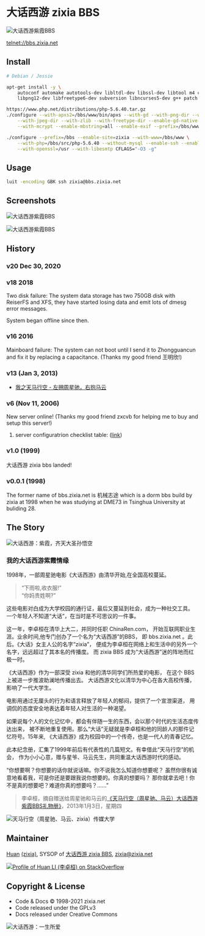 # 大话西游 zixia BBS

![大话西游紫霞BBS](docs/images/zixia-bbs-login.png)

<telnet://bbs.zixia.net>

## Install

```sh
# Debian / Jessie

apt-get install -y \
    autoconf automake autotools-dev libltdl-dev libssl-dev libtool m4 cmake shtool zlib1g-dev sendmail libesmtp6 openssl bison byacc libgmp3-dev flex libxml2-dev libjpeg62-turbo-dev \
    libpng12-dev libfreetype6-dev subversion libncurses5-dev g++ patch sendmail-bin libbsd-dev libgdbm-dev libexpat-dev uuid-dev gawk libsqlite3-dev libmcrypt-dev

https://www.php.net/distributions/php-5.6.40.tar.gz
./configure --with-apxs2=/bbs/www/bin/apxs --with-gd --with-png-dir --with-iconv \
    --with-jpeg-dir --with-zlib --with-freetype-dir --enable-gd-native-ttf \
    --with-mcrypt --enable-mbstring=all --enable-exif --prefix=/bbs/www

./configure --prefix=/bbs --enable-site=zixia --with-www=/bbs/www \
    --with-php=/bbs/src/php-5.6.40 --without-mysql --enable-ssh --enable-ssl \
    --with-openssl=/usr --with-libesmtp CFLAGS="-O3 -g"
```

## Usage

```sh
luit -encoding GBK ssh zixia@bbs.zixia.net
```

## Screenshots

![大话西游紫霞BBS](docs/images/zixia-bbs-menu.png)

![大话西游紫霞BBS](docs/images/zixia-bbs-elite.png)

## History

### v20 Dec 30, 2020

### v18 2018

Two disk failure: The system data storage has two 750GB disk with ReiserFS and XFS, they have started losing data and emit lots of dmesg error messages.

System began offline since then.

### v16 2016

Mainboard failure: The system can not boot until I send it to Zhongguancun and fix it by replacing a capacitance. (Thanks my good friend 王明欣!)

### v13 (Jan 3, 2013)

- [我之天马行空 - 左拥周星驰，右抱马云](https://blog.zixia.net/2013/03/07/zhouxingchi-mayun-zixia/)

### v6 (Nov 11, 2006)

New server online! (Thanks my good friend zxcvb for helping me to buy and setup this server!)

1. server configuratrion checklist table: ([link](docs/images/zixia-server-2006.webp))

### v1.0 (1999)

大话西游 zixia bbs landed!

### v0.0.1 (1998)

The former name of bbs.zixia.net is 机械志途 which is a dorm bbs build by zixia at 1998 when he was studying at DME73 in Tsinghua University at buliding 28.

## The Story

![大话西游：紫霞，齐天大圣孙悟空](docs/images/zixia-qitiandasheng.png)

### 我的大话西游紫霞情缘

1998年，一部周星驰电影《大话西游》由清华开始,在全国高校蔓延。

> “下雨啦,收衣服!”  
> “你妈贵姓啊?”

这些电影对白成为大学校园的通行证，最后又蔓延到社会，成为一种社交工具。
一个年轻人不知道“大话”，在当时是不可思议的一件事。

这一年，李卓桓在清华上大二，并同时任职 ChinaRen.com，
开始互联网职业生涯。业余时间,他专门创办了一个名为“大话西游”的BBS，
即 bbs.zixia.net 。此后。《大话》女主人公的名字“zixia”，
便成为李卓桓在网络上和生活中的另外一个名字，远远超过了其本名的传播度。
而 zixia BBS 成为“大话西游”迷的阵地而红极一时。

《大话西游》作为一部深受 zixia 和他的清华同学们所热爱的电影，
在这个 BBS 上被进一步推波助澜地传播出去。
大话西游文化以清华为中心在各大高校传播，影响了一代大学生。

电影用通过无厘头的行为和语言释放了年轻人的郁闷，提供了一个宣泄渠道，
用调侃的态度安全地表达着年轻人对生活的一种渴望。

如果说每个人的文化记忆中，都会有伴随一生的东西，会以那个时代的生活态度传达出来，
被不断地重复使用。那么“大话”无疑就是李卓桓和他的同龄人的那件记忆符号。15年来,
《大话西游》成为校园中的一个传奇，也是一代人的青春记忆。

此本纪念册，汇集了1999年前后有代表性的几篇短文。有幸借此“天马行空”的机会，
作为小小心意，赠与星爷、马云先生，共同重温大话西游时代的感动。

“你想要啊？你想要的话你就说话嘛。你不说我怎么知道你想要呢？
虽然你很有诚意地看着我，可是你还是要跟我说你想要的。你真的想要吗？
那你就拿去吧！你不是真的想要吧？难道你真的想要吗？......”

> 李卓桓，摘自赠送给周星驰和马云的[《天马行空（周星驰、马云）大话西游紫霞BBS礼物册》](docs/大话西游紫霞BBS之天马行空2013.pdf)，2013年1月3日，星期四

![天马行空（周星驰、马云、zixia）传媒大学](docs/images/mayun-zhouxingchi-zixia.webp)

## Maintainer

[Huan](https://github.com/huan) [(zixia)](https://www.zixia.net), SYSOP of [大话西游 zixia BBS](https://bbs.zixia.net), <zixia@zixia.net>

[![Profile of Huan LI (李卓桓) on StackOverflow](https://stackoverflow.com/users/flair/1123955.png)](https://stackoverflow.com/users/1123955/huan)

## Copyright & License

- Code & Docs © 1998-2021 zixia.net
- Code released under the GPLv3
- Docs released under Creative Commons

![大话西游：一生所爱](docs/images/zixia-film.webp)
